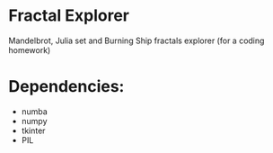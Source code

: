 # Fractal Explorer

Mandelbrot, Julia set and Burning Ship fractals explorer (for a coding homework)

# Dependencies:

- numba
- numpy
- tkinter
- PIL
